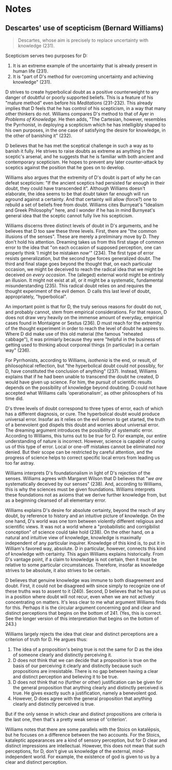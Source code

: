 # Notes

## Descartes' use of scepticism (Bernard Williams)

> Descartes, whose aim is precisely to replace uncertainty with knowledge (231).

Scepticism serves two purposes for D:

1. It is an extreme example of the uncertainty that is already present in human life (231).
1. It is "part of D's method for overcoming uncertainty and achieving knowledge" (231).

D strives to create hyperbolical doubt as a positive counterweight to any danger of doubtful or poorly supported beliefs. This is a feature of his "mature method" even before his *Meditations* (231-232). This already implies that D feels that he has control of his scepticism, in a way that many other thinkers do not. Williams compares D's method to that of Ayer in *Problems of Knowledge*. He then adds, "The Cartesian, however, resembles the Pyrrhonist, in deploying a scepticism which he has intelligibly shaped to his own purposes, in the one case of satisfying the desire for knowledge, in the other of banishing it" (232).

D believes that he has met the sceptical challenge in such a way as to banish it fully. He strives to raise doubts as extreme as anything in the sceptic's arsenal, and he suggests that he is familiar with both ancient and contemporary scepticism. He hopes to prevent any later counter-attack by sceptics against the position that he goes on to develop.

Williams also argues that the extremity of D's doubt is part of *why* he can defeat scepticism: "If the ancient sceptics had persisted far enough in their doubt, they could have transcended it". Although Williams doesn't elaborate, the idea seems to be that doubt taken far enough will run aground against a certainty. And that certainty will allow (force?) one to rebuild a set of beliefs free from doubt. Williams cites Burnyeat's "Idealism and Greek Philosophy" here, and I wonder if he has in mind Burnyeat's general idea that the sceptic cannot fully live his scepticism.

Williams discerns three distinct levels of doubt in D's arguments, and he believes that D too saw these three levels. First, there are "the common illusions of the senses". These are merely a preliminary move by D. They don't hold his attention. Dreaming takes us from this first stage of common error to the idea that "on each occasion of supposed perception, one can properly think 'I might be mistaken *now*'" (234). The first type of error resists generalization, but the second type forces generalized doubt. The third and final stage goes beyond the thought that, on each particular occasion, we might be deceived to reach the radical idea that we might be deceived *on every occasion*. The (alleged) external world might be entirely an illusion. It might not exist at all, or it might be a systematic, fundamental misunderstanding (235). This radical doubt relies on and requires the thought experiment of the evil demon. D calls this last level of doubt, appropriately, "hyperbolical".

An important point is that for D, the truly serious reasons for doubt do not, and probably cannot, stem from empirical considerations. For that reason, D does not draw very heavily on the immense amount of everyday, empirical cases found in Montaigne or Sextus (236). D must reach for the extremity of the thought experiment in order to reach the level of doubt he aspires to. Where D did make use of this old material (the famous "reheated cabbage"), it was primiarly because they were "helpful in the business of getting used to thinking about corporeal things (in particular) in a certain way" (236).

For Pyrrhonists, according to Williams, *isothenia* is the end, or result, of philosophical reflection, but "the hyperbolical doubt could not possibly, for D, have constituted the conclusion of anything" (237). Instead, Williams explains that if he had been unable to transcend the doubt he created, D would have given up science. For him, the pursuit of scientific results depends on the possibility of knowledge beyond doubting. D could not have accepted what Williams calls 'operationalism', as other philosophers of his time did.

D's three levels of doubt correspond to three types of error, each of which has a different diagnosis, or cure. The hyperbolical doubt would produce universal error. Insofar as it relies on the evil demon to get started, the truth of a benevolent god dispels this doubt and worries about universal error. The dreaming argument introduces the possibility of systematic error. According to Williams, this turns out to be *true* for D. For example, our entire understanding of nature is incorrect. However, science is capable of curing us of this type of error. Local or one-off mistakes cannot be eliminated nor denied. But their scope can be restricted by careful attention, and the progress of science helps to correct specific local errors from leading us too far astray.

Williams interprets D's foundationalism in light of D's rejection of the senses. Williams agrees with Margaret Wilson that D believes that "*we are* systematically deceived by our senses" (238). And, according to Williams, this is why the sciences must be given foundations. Williams interprets these foundations not as axioms that we derive further knowledge from, but as a beginning cleansed of all elementary error.

Williams explains D's desire for absolute certainty, beyond the reach of any doubt, by reference to history and an intuitive picture of knowledge. On the one hand, D's world was one torn between violently different religious and scientific views. It was not a world where a "probabilistic and corrigibilist conception" of science could take hold (238). On the other hand, on a natural and intuitive view of knowledge, knowledge is maximally independent of any particular inquirer. Knowledge of this kind is, to put it in William's favored way, absolute. D in particular, however, connects this kind of knowledge with certainty. This again Williams explains historically. From D's vantage point, if a claim to knowledge is not certain, then it must be relative to some particular circumstances. Therefore, insofar as knowledge strives to be absolute, it also strives to be certain.

D believes that genuine knowledge was immune to both disagreement and doubt. First, it could not be disagreed with since simply to recognize one of these truths was to assent to it (240). Second, D believes that he has put us in a position where doubt will not recur, even when we are not actively concentrating on matters. It's less clear to me what argument Williams finds for this. Perhaps it is the circular argument concerning god and clear and distinct perceptions that begins on the bottom of 241. (Yes, this is correct. See the longer version of this interpretation that begins on the bottom of 243.)

Williams largely rejects the idea that clear and distinct perceptions are a criterion of truth for D. He argues thus:

1. The idea of a proposition's being true is not the same for D as the idea of someone clearly and distinctly perceiving it.
1. D does not think that we can decide that a proposition is true on the basis of our perceiving it clearly and distinctly because such propositions are irresistable. There is no gap between having a clear and distinct perception and believing it to be true.
1. D does not think that no (further or other) justification can be given for the general proposition that anything clearly and distinctly perceived is true. He gives exactly such a justification, namely a benevolent god.
1. However, D does agree with the general proposition that anything clearly and distinctly perceived is true.

But if the only sense in which clear and distinct propositions are criteria is the last one, then that's a pretty weak sense of 'criterion'.

Williams notes that there are some parallels with the Stoics on katalēpsis, but he focuses on a difference between the two accounts. For the Stoics, kataleptic appearances are a kind of sensory perception, but for D clear and distinct impressions are intellectual. However, this does not mean that such perceptions, for D, don't give us knowledge of the external, mind-independent world. For example, the existence of god is given to us by a clear and distinct perception.
